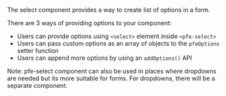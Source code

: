 The select component provides a way to create list of options in a form.

There are 3 ways of providing options to your component:

- Users can provide options using ```<select>``` element inside ```<pfe-select>```
- Users can pass custom options as an array of objects to the `pfeOptions` setter function
- Users can append more options by using an `addOptions()` API

Note: pfe-select component can also be used in places where dropdowns are needed but its more suitable for forms. For dropdowns, there will be a separate component.